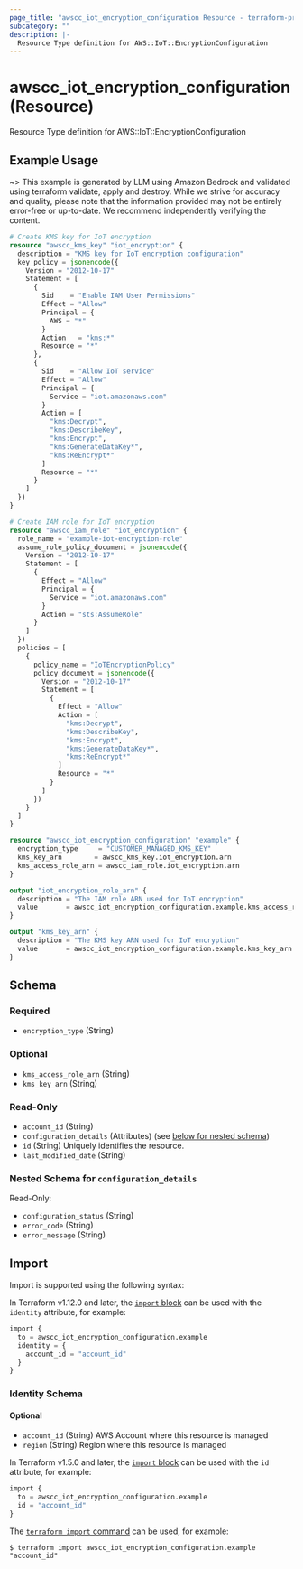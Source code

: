 ```yaml
---
page_title: "awscc_iot_encryption_configuration Resource - terraform-provider-awscc"
subcategory: ""
description: |-
  Resource Type definition for AWS::IoT::EncryptionConfiguration
---
```


# awscc_iot_encryption_configuration (Resource)

Resource Type definition for AWS::IoT::EncryptionConfiguration

## Example Usage

~> This example is generated by LLM using Amazon Bedrock and validated using terraform validate, apply and destroy. While we strive for accuracy and quality, please note that the information provided may not be entirely error-free or up-to-date. We recommend independently verifying the content.

```terraform
# Create KMS key for IoT encryption
resource "awscc_kms_key" "iot_encryption" {
  description = "KMS key for IoT encryption configuration"
  key_policy = jsonencode({
    Version = "2012-10-17"
    Statement = [
      {
        Sid    = "Enable IAM User Permissions"
        Effect = "Allow"
        Principal = {
          AWS = "*"
        }
        Action   = "kms:*"
        Resource = "*"
      },
      {
        Sid    = "Allow IoT service"
        Effect = "Allow"
        Principal = {
          Service = "iot.amazonaws.com"
        }
        Action = [
          "kms:Decrypt",
          "kms:DescribeKey",
          "kms:Encrypt",
          "kms:GenerateDataKey*",
          "kms:ReEncrypt*"
        ]
        Resource = "*"
      }
    ]
  })
}

# Create IAM role for IoT encryption
resource "awscc_iam_role" "iot_encryption" {
  role_name = "example-iot-encryption-role"
  assume_role_policy_document = jsonencode({
    Version = "2012-10-17"
    Statement = [
      {
        Effect = "Allow"
        Principal = {
          Service = "iot.amazonaws.com"
        }
        Action = "sts:AssumeRole"
      }
    ]
  })
  policies = [
    {
      policy_name = "IoTEncryptionPolicy"
      policy_document = jsonencode({
        Version = "2012-10-17"
        Statement = [
          {
            Effect = "Allow"
            Action = [
              "kms:Decrypt",
              "kms:DescribeKey",
              "kms:Encrypt",
              "kms:GenerateDataKey*",
              "kms:ReEncrypt*"
            ]
            Resource = "*"
          }
        ]
      })
    }
  ]
}

resource "awscc_iot_encryption_configuration" "example" {
  encryption_type     = "CUSTOMER_MANAGED_KMS_KEY"
  kms_key_arn        = awscc_kms_key.iot_encryption.arn
  kms_access_role_arn = awscc_iam_role.iot_encryption.arn
}

output "iot_encryption_role_arn" {
  description = "The IAM role ARN used for IoT encryption"
  value       = awscc_iot_encryption_configuration.example.kms_access_role_arn
}

output "kms_key_arn" {
  description = "The KMS key ARN used for IoT encryption"
  value       = awscc_iot_encryption_configuration.example.kms_key_arn
}
```

<!-- schema generated by tfplugindocs -->
## Schema

### Required

- `encryption_type` (String)

### Optional

- `kms_access_role_arn` (String)
- `kms_key_arn` (String)

### Read-Only

- `account_id` (String)
- `configuration_details` (Attributes) (see [below for nested schema](#nestedatt--configuration_details))
- `id` (String) Uniquely identifies the resource.
- `last_modified_date` (String)

<a id="nestedatt--configuration_details"></a>
### Nested Schema for `configuration_details`

Read-Only:

- `configuration_status` (String)
- `error_code` (String)
- `error_message` (String)

## Import

Import is supported using the following syntax:

In Terraform v1.12.0 and later, the [`import` block](https://developer.hashicorp.com/terraform/language/import) can be used with the `identity` attribute, for example:

```terraform
import {
  to = awscc_iot_encryption_configuration.example
  identity = {
    account_id = "account_id"
  }
}
```

<!-- schema generated by tfplugindocs -->
### Identity Schema


#### Optional

- `account_id` (String) AWS Account where this resource is managed
- `region` (String) Region where this resource is managed

In Terraform v1.5.0 and later, the [`import` block](https://developer.hashicorp.com/terraform/language/import) can be used with the `id` attribute, for example:

```terraform
import {
  to = awscc_iot_encryption_configuration.example
  id = "account_id"
}
```

The [`terraform import` command](https://developer.hashicorp.com/terraform/cli/commands/import) can be used, for example:

```shell
$ terraform import awscc_iot_encryption_configuration.example "account_id"
```
